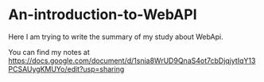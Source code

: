 # An-introduction-to-WebAPI
Here I am trying to write the summary of my study about WebApi.

You can find my notes at https://docs.google.com/document/d/1snia8WrUD9QnaS4ot7cbDjqjytIqY13PCSAUygKMUYo/edit?usp=sharing

